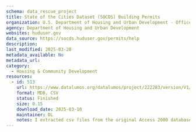 ```yaml
---
schema: data_rescue_project 
title: State of the Cities Dataset (SOCDS) Building Permits
organization: U.S. Department of Housing and Urban Development - Office of Policy Development and Research
agency: Department of Housing and Urban Development
websites: huduser.gov
data_source: https://socds.huduser.gov/permits/help
description: 
last_modified: 2025-03-20
metadata_available: No
metadata_url: 
category:
  - Housing & Community Development 
resources:
  - id: 513
    url: https://www.datalumos.org/datalumos/project/222283/version/V1/view
    format: MDB, CSV
    status: Finished
    size: 0.15
    download_date: 2025-03-10
    maintainer: DL
    notes: I extracted csv files from the original Access 2000 databases and uploaded those as well
---
```

